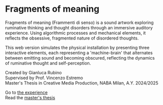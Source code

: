 # Fragments of meaning

Fragments of meaning (Frammenti di senso) is a sound artwork exploring ruminative thinking and thought disorders through an immersive auditory experience. Using algorithmic processes and mechanical elements, it reflects the obsessive, fragmented nature of disordered thoughts.

This web version simulates the physical installation by presenting three interactive elements, each representing a 'machine-brain' that alternates between emitting sound and becoming obscured, reflecting the dynamics of ruminative thought and self-perception.

Created by Gianluca Rubino  
Supervised by Prof. Vincenzo Estremo  
Master's Thesis in Creative Media Production, NABA Milan, A.Y. 2024/2025

Go to [the experience](https://freccialata.github.io/fragments-of-meaning-web)  
Read the [master's thesis](#)
